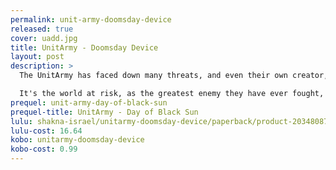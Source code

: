 ```yaml
---
permalink: unit-army-doomsday-device
released: true
cover: uadd.jpg
title: UnitArmy - Doomsday Device
layout: post
description: >
  The UnitArmy has faced down many threats, and even their own creator, but this time around...<br><br>

  It's the world at risk, as the greatest enemy they have ever fought, appears with the greatest weapon they have ever needed to stop.
prequel: unit-army-day-of-black-sun
prequel-title: UnitArmy - Day of Black Sun
lulu: shakna-israel/unitarmy-doomsday-device/paperback/product-20348087.html
lulu-cost: 16.64
kobo: unitarmy-doomsday-device
kobo-cost: 0.99
---
```


